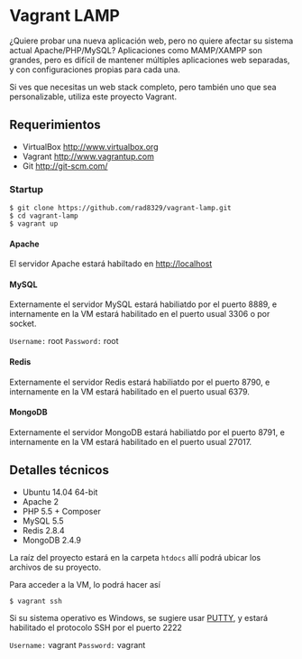 Vagrant LAMP
============
¿Quiere probar una nueva aplicación web, pero no quiere afectar su sistema actual Apache/PHP/MySQL? 
Aplicaciones como MAMP/XAMPP son grandes, pero es difícil de mantener múltiples aplicaciones web separadas, y con configuraciones propias para cada una.

Si ves que necesitas un web stack completo, pero también uno que sea personalizable, utiliza este proyecto Vagrant.

Requerimientos
------------
* VirtualBox <http://www.virtualbox.org>
* Vagrant <http://www.vagrantup.com>
* Git <http://git-scm.com/>


### Startup
	$ git clone https://github.com/rad8329/vagrant-lamp.git
	$ cd vagrant-lamp
	$ vagrant up

#### Apache
El servidor Apache estará habiltado en <http://localhost>

#### MySQL
Externamente el servidor MySQL estará habiliatdo por el puerto 8889, e internamente en la VM estará habilitado en el puerto usual 3306  o por socket.

`Username:` root
`Password:` root

#### Redis

Externamente el servidor Redis estará habiliatdo por el puerto 8790, e internamente en la VM estará habilitado en el puerto usual 6379.

#### MongoDB

Externamente el servidor MongoDB estará habiliatdo por el puerto 8791, e internamente en la VM estará habilitado en el puerto usual 27017.

Detalles técnicos
-----------------
* Ubuntu 14.04 64-bit
* Apache 2
* PHP 5.5 + Composer
* MySQL 5.5
* Redis 2.8.4
* MongoDB 2.4.9

La raíz del proyecto estará en la carpeta `htdocs` allí podrá ubicar los archivos de su proyecto.

Para acceder a la VM, lo podrá hacer así

	$ vagrant ssh

Si su sistema operativo es Windows, se sugiere usar [PUTTY](http://www.chiark.greenend.org.uk/~sgtatham/putty/download.html), y estará habilitado el protocolo SSH por el puerto 2222

`Username:` vagrant
`Password:` vagrant
